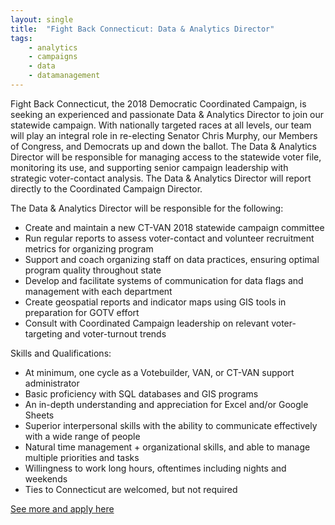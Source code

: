 ```yaml
---
layout: single
title:  "Fight Back Connecticut: Data & Analytics Director"
tags: 
    - analytics
    - campaigns
    - data
    - datamanagement
---
```


Fight Back Connecticut, the 2018 Democratic Coordinated Campaign, is seeking an experienced and passionate
Data & Analytics Director to join our statewide campaign. With nationally targeted races at all levels, our team
will play an integral role in re-electing Senator Chris Murphy, our Members of Congress, and Democrats up and
down the ballot. The Data & Analytics Director will be responsible for managing access to the statewide voter
file, monitoring its use, and supporting senior campaign leadership with strategic voter-contact analysis. The
Data & Analytics Director will report directly to the Coordinated Campaign Director.

The Data & Analytics Director will be responsible for the following:
* Create and maintain a new CT-VAN 2018 statewide campaign committee
* Run regular reports to assess voter-contact and volunteer recruitment metrics for organizing program
* Support and coach organizing staff on data practices, ensuring optimal program quality throughout state
* Develop and facilitate systems of communication for data flags and management with each department
* Create geospatial reports and indicator maps using GIS tools in preparation for GOTV effort
* Consult with Coordinated Campaign leadership on relevant voter-targeting and voter-turnout trends

Skills and Qualifications:
* At minimum, one cycle as a Votebuilder, VAN, or CT-VAN support administrator
* Basic proficiency with SQL databases and GIS programs
* An in-depth understanding and appreciation for Excel and/or Google Sheets
* Superior interpersonal skills with the ability to communicate effectively with a wide range of people
* Natural time management + organizational skills, and able to manage multiple priorities and tasks
* Willingness to work long hours, oftentimes including nights and weekends
* Ties to Connecticut are welcomed, but not required

[See more and apply here](https://ctdems.org/wp-content/uploads/2018/03/Fight-Back-Connecticut-Data-Director-Description.pdf)
